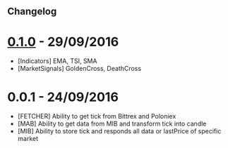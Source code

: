 ## Changelog

# [0.1.0](https://github.com/Alex-Werner/CryptoFX/tree/0.1.0) - 29/09/2016
* [Indicators] EMA, TSI, SMA
* [MarketSignals] GoldenCross, DeathCross

# 0.0.1 - 24/09/2016
* [FETCHER] Ability to get tick from Bittrex and Poloniex
* [MAB] Ability to get data from MIB and transform tick into candle
* [MIB] Ability to store tick and responds all data or lastPrice of specific market
